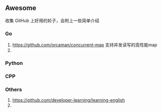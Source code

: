 ## Awesome

收集 GitHub 上好用的轮子，会附上一些简单介绍

### Go

1. https://github.com/orcaman/concurrent-map 支持并发读写的高性能map
2. 



### Python

### CPP


### Others

1.  https://github.com/developer-learning/learning-english 
2.  